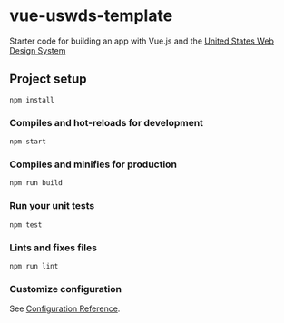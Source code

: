 # vue-uswds-template

Starter code for building an app with Vue.js and the [United States Web Design System](https://designsystem.digital.gov/documentation/developers/)

## Project setup
```
npm install
```

### Compiles and hot-reloads for development
```
npm start
```

### Compiles and minifies for production
```
npm run build
```

### Run your unit tests
```
npm test
```

### Lints and fixes files
```
npm run lint
```

### Customize configuration
See [Configuration Reference](https://cli.vuejs.org/config/).
